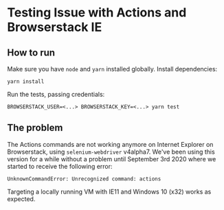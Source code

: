 # Testing Issue with Actions and Browserstack IE

## How to run
Make sure you have `node` and `yarn` installed globally.
Install dependencies:

```
yarn install
```

Run the tests, passing credentials:
```
BROWSERSTACK_USER=<...> BROWSERSTACK_KEY=<...> yarn test
```

## The problem
The Actions commands are not working anymore on Internet Explorer on Browserstack, using `selenium-webdriver` v4alpha7. We've been using this version for a while without a problem until September 3rd 2020 where we started to receive the following error: 
```
UnknownCommandError: Unrecognized command: actions
```

Targeting a locally running VM with IE11 and Windows 10 (x32) works as expected.

